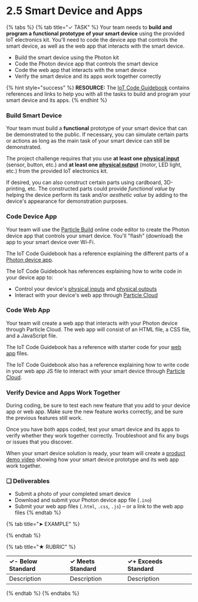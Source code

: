 # 2.5  Smart Device and Apps

{% tabs %}
{% tab title="✓ TASK" %}
Your team needs to **build and program a functional prototype of your smart device** using the provided IoT electronics kit. You'll need to code the device app that controls the smart device, as well as the web app that interacts with the smart device.

* Build the smart device using the Photon kit
* Code the Photon device app that controls the smart device
* Code the web app that interacts with the smart device
* Verify the smart device and its apps work together correctly

{% hint style="success" %}
**RESOURCE:**  The [IoT Code Guidebook](https://docs.idew.org/code-internet-of-things/) contains references and links to help you with all the tasks to build and program your smart device and its apps.
{% endhint %}

### Build Smart Device

Your team must build a **functional** prototype of your smart device that can be demonstrated to the public. If necessary, you can simulate certain parts or actions as long as the main task of your smart device can still be demonstrated.

The project challenge requires that you use **at least one** [**physical input**](https://docs.idew.org/code-internet-of-things/references/physical-inputs) \(sensor, button, etc.\) and **at least one** [**physical output**](https://docs.idew.org/code-internet-of-things/references/physical-outputs) \(motor, LED light, etc.\) from the provided IoT electronics kit.

If desired, you can also construct certain parts using cardboard, 3D-printing, etc. The constructed parts could provide _functional value_ by helping the device perform its task and/or _aesthetic value_ by adding to the device's appearance for demonstration purposes.

### Code Device App

Your team will use the [Particle Build](https://build.particle.io/) online code editor to create the Photon device app that controls your smart device. You'll "flash" \(download\) the app to your smart device over Wi-Fi.

The IoT Code Guidebook has a reference explaining the different parts of a [Photon device app](https://docs.idew.org/code-internet-of-things/references/device-app).

The IoT Code Guidebook has references explaining how to write code in your device app to:

* Control your device's [physical inputs](https://docs.idew.org/code-internet-of-things/references/physical-inputs) and [physical outputs](https://docs.idew.org/code-internet-of-things/references/physical-outputs)
* Interact with your device's web app through [Particle Cloud](https://docs.idew.org/code-internet-of-things/references/particle-cloud)

### Code Web App

Your team will create a web app that interacts with your Photon device through Particle Cloud. The web app will consist of an HTML file, a CSS file, and a JavaScript file.

The IoT Code Guidebook has a reference with starter code for your [web app](https://docs.idew.org/code-internet-of-things/references/web-app) files.

The IoT Code Guidebook also has a reference explaining how to write code in your web app JS file to interact with your smart device through [Particle Cloud](https://docs.idew.org/code-internet-of-things/references/particle-cloud).

### Verify Device and Apps Work Together

During coding, be sure to test each new feature that you add to your device app or web app. Make sure the new feature works correctly, and be sure the previous features still work.

Once you have both apps coded, test your smart device and its apps to verify whether they work together correctly. Troubleshoot and fix any bugs or issues that you discover.

When your smart device solution is ready, your team will create a [product demo video](2.7-product-video.md) showing how your smart device prototype and its web app work together.

### **❏ Deliverable**s

* Submit a photo of your completed smart device
* Download and submit your Photon device app file \(`.ino`\)
* Submit your web app files \(`.html`, `.css`, `.js`\) – or a link to the web app files
{% endtab %}

{% tab title="➤ EXAMPLE" %}

{% endtab %}

{% tab title="★ RUBRIC" %}


| **✓- Below Standard** | **✓ Meets Standard** | **✓+ Exceeds Standard** |
| :--- | :--- | :--- |
| Description | Description | Description |
{% endtab %}
{% endtabs %}


